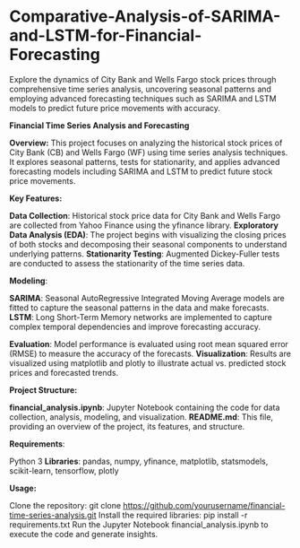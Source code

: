 # Comparative-Analysis-of-SARIMA-and-LSTM-for-Financial-Forecasting
Explore the dynamics of City Bank and Wells Fargo stock prices through comprehensive time series analysis, uncovering seasonal patterns and employing advanced forecasting techniques such as SARIMA and LSTM models to predict future price movements with accuracy.


**Financial Time Series Analysis and Forecasting**

**Overview:**
This project focuses on analyzing the historical stock prices of City Bank (CB) and Wells Fargo (WF) using time series analysis techniques. It explores seasonal patterns, tests for stationarity, and applies advanced forecasting models including SARIMA and LSTM to predict future stock price movements.

**Key Features:**

**Data Collection**: Historical stock price data for City Bank and Wells Fargo are collected from Yahoo Finance using the yfinance library.
**Exploratory Data Analysis (EDA)**: The project begins with visualizing the closing prices of both stocks and decomposing their seasonal components to understand underlying patterns.
**Stationarity Testing**: Augmented Dickey-Fuller tests are conducted to assess the stationarity of the time series data.

**Modeling**:

**SARIMA**: Seasonal AutoRegressive Integrated Moving Average models are fitted to capture the seasonal patterns in the data and make forecasts.
**LSTM**: Long Short-Term Memory networks are implemented to capture complex temporal dependencies and improve forecasting accuracy.

**Evaluation**: Model performance is evaluated using root mean squared error (RMSE) to measure the accuracy of the forecasts.
**Visualization**: Results are visualized using matplotlib and plotly to illustrate actual vs. predicted stock prices and forecasted trends.

**Project Structure:**

**financial_analysis.ipynb**: Jupyter Notebook containing the code for data collection, analysis, modeling, and visualization.
**README.md**: This file, providing an overview of the project, its features, and structure.


**Requirements**:

Python 3
**Libraries**: pandas, numpy, yfinance, matplotlib, statsmodels, scikit-learn, tensorflow, plotly

**Usage:**

Clone the repository: git clone https://github.com/yourusername/financial-time-series-analysis.git
Install the required libraries: pip install -r requirements.txt
Run the Jupyter Notebook financial_analysis.ipynb to execute the code and generate insights.
